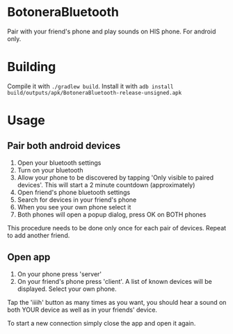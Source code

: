 # BotoneraBluetooth
Pair with your friend's phone and play sounds on HIS phone.
For android only.

# Building

Compile it with <code>./gradlew build</code>.
Install it with <code>adb install build/outputs/apk/BotoneraBluetooth-release-unsigned.apk</code>

# Usage

## Pair both android devices
1. Open your bluetooth settings
1. Turn on your bluetooth 
1. Allow your phone to be discovered by tapping 'Only visible to paired devices'. This will start a 2 minute countdown (approximately)
1. Open friend's phone bluetooth settings
1. Search for devices in your friend's phone
1. When you see your own phone select it
1. Both phones will open a popup dialog, press OK on BOTH phones

This procedure needs to be done only once for each pair of devices. Repeat to add another friend.

## Open app
1. On your phone press 'server'
1. On your friend's phone press 'client'. A list of known devices will be displayed. Select your own phone.

Tap the 'iiiih' button as many times as you want, you should hear a sound on both YOUR device as well as in your friends' device.

To start a new connection simply close the app and open it again.

